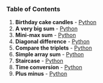 ### Table of Contents
1. __Birthday cake candles__ - [Python](Birthday%20Cake%20Candles.py)
1. __A very big sum__ - [Python](A%20Very%20Big%20Sum.py)
1. __Mini-max sum__ - [Python](Mini-Max%20Sum.py)
1. __Diagonal difference__ - [Python](Diagonal%20Difference.py)
1. __Compare the triplets__ - [Python](Compare%20the%20Triplets.py)
1. __Simple array sum__ - [Python](Simple%20Array%20Sum.py)
1. __Staircase__ - [Python](Staircase.py)
1. __Time conversion__ - [Python](Time%20Conversion.py)
1. __Plus minus__ - [Python](Plus%20Minus.py)
